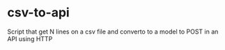 # csv-to-api
Script that get N lines on a csv file and converto to a model to POST in an API using HTTP
